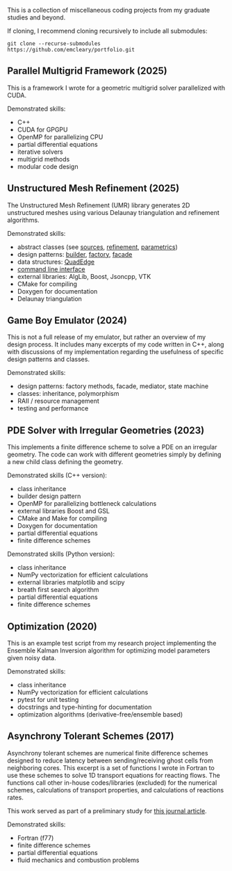 This is a collection of miscellaneous coding projects from my graduate
studies and beyond.

If cloning, I recommend cloning recursively to include all submodules:
```
git clone --recurse-submodules https://github.com/emcleary/portfolio.git
```


## Parallel Multigrid Framework (2025)

This is a framework I wrote for a geometric multigrid solver
parallelized with CUDA.

Demonstrated skills:
- C++
- CUDA for GPGPU
- OpenMP for parallelizing CPU
- partial differential equations
- iterative solvers
- multigrid methods
- modular code design

## Unstructured Mesh Refinement (2025)

The Unstructured Mesh Refinement (UMR) library generates 2D
unstructured meshes using various Delaunay triangulation and
refinement algorithms.

Demonstrated skills:
- abstract classes (see [sources](https://github.com/emcleary/umr/blob/main/src/sources_shape_interface.hpp), [refinement](https://github.com/emcleary/umr/blob/main/src/refinement_interface.hpp), [parametrics](https://github.com/emcleary/umr/blob/main/src/parametrics_interface.cpp))
- design patterns: [builder](https://github.com/emcleary/umr/blob/main/src/builder.hpp), [factory](https://github.com/emcleary/umr/blob/main/src/quadedge.hpp), [facade](https://github.com/emcleary/umr/blob/main/src/optimizers.hpp)
- data structures: [QuadEdge](https://github.com/emcleary/umr/blob/main/src/quadedge.hpp)
- [command line interface](https://github.com/emcleary/umr/blob/main/src/command_line_interface.hpp)
- external libraries: AlgLib, Boost, Jsoncpp, VTK
- CMake for compiling
- Doxygen for documentation
- Delaunay triangulation

## Game Boy Emulator (2024)

This is not a full release of my emulator, but rather an overview of
my design process.  It includes many excerpts of my code written in
C++, along with discussions of my implementation regarding the
usefulness of specific design patterns and classes.

Demonstrated skills:
- design patterns: factory methods, facade, mediator, state machine
- classes: inheritance, polymorphism
- RAII / resource management
- testing and performance

## PDE Solver with Irregular Geometries (2023)

This implements a finite difference scheme to solve a PDE on an
irregular geometry. The code can work with different geometries simply
by defining a new child class defining the geometry.

Demonstrated skills (C++ version):
- class inheritance
- builder design pattern
- OpenMP for parallelizing bottleneck calculations
- external libraries Boost and GSL
- CMake and Make for compiling
- Doxygen for documentation
- partial differential equations
- finite difference schemes

Demonstrated skills (Python version):
- class inheritance
- NumPy vectorization for efficient calculations
- external libraries matplotlib and scipy
- breath first search algorithm
- partial differential equations
- finite difference schemes

## Optimization (2020)

This is an example test script from my research project implementing
the Ensemble Kalman Inversion algorithm for optimizing model
parameters given noisy data.

Demonstrated skills:
- class inheritance
- NumPy vectorization for efficient calculations
- pytest for unit testing
- docstrings and type-hinting for documentation
- optimization algorithms (derivative-free/ensemble based)

## Asynchrony Tolerant Schemes (2017)

Asynchrony tolerant schemes are numerical finite difference schemes
designed to reduce latency between sending/receiving ghost cells from
neighboring cores. This excerpt is a set of functions I wrote in
Fortran to use these schemes to solve 1D transport equations for
reacting flows. The functions call other in-house codes/libraries
(excluded) for the numerical schemes, calculations of transport
properties, and calculations of reactions rates.

This work served as part of a preliminary study for [this journal
article](https://www.sciencedirect.com/science/article/abs/pii/S0021999123000013).

Demonstrated skills:
- Fortran (f77)
- finite difference schemes
- partial differential equations
- fluid mechanics and combustion problems
